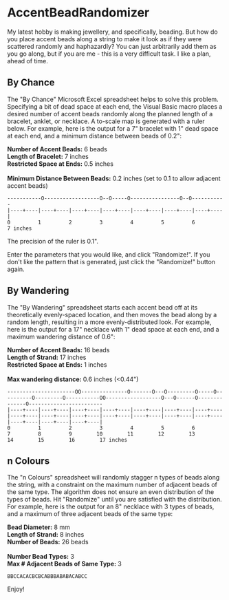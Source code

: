 # AccentBeadRandomizer

My latest hobby is making jewellery, and specifically, beading. But how do you place accent beads along a string to make it look as if they were scattered randomly and haphazardly? You can just arbitrarily add them as you go along, but if you are me - this is a very difficult task. I like a plan, ahead of time.<p>

## By Chance
The "By Chance" Microsoft Excel spreadsheet helps to solve this problem. Specifying a bit of dead space at each end, the Visual Basic macro places a desired number of accent beads randomly along the planned length of a bracelet, anklet, or necklace. A to-scale map is generated with a ruler below. For example, here is the output for a 7" bracelet with 1" dead space at each end, and a minimum distance between beads of 0.2":<p>

  <b>Number of Accent Beads:</b>	6	beads<br>
  <b>Length of Bracelet:</b>	7	inches<br>
  <b>Restricted Space at Ends:</b>	0.5	inches<br>				
  <b>Minimum Distance Between Beads:</b>	0.2	inches (set to 0.1 to allow adjacent accent beads)<p>

```
-----------O------------------O--O-----O----------------O--O-----------
|----+----|----+----|----+----|----+----|----+----|----+----|----+----|	
0         1         2         3         4         5         6         7 inches
```

The precision of the ruler is 0.1".<p>
Enter the parameters that you would like, and click "Randomize!". If you don't like the pattern that is generated, just click the "Randomize!" button again. 

## By Wandering
The "By Wandering" spreadsheet starts each accent bead off at its theoretically evenly-spaced location, and then moves the bead along by a random length, resulting in a more evenly-distributed look. For example, here is the output for a 17" necklace with 1" dead space at each end, and a maximum wandering distance of 0.6":<p>

<b>Number of Accent Beads:</b> 16 beads<br>
<b>Length of Strand:</b> 17 inches<br>
<b>Restricted Space at Ends:</b> 1 inches<br>	
<b>Max wandering distance:</b> 0.6 inches (<0.44")<br>	

```
----------------------OO---------------O-------O---O---------O-----O----------O---------O-----------OO------------------O---O------O--------------O------------------------
|----+----|----+----|----+----|----+----|----+----|----+----|----+----|----+----|----+----|----+----|----+----|----+----|----+----|----+----|----+----|----+----|----+----|
0         1         2         3         4         5         6         7         8         9        10        11        12        13        14        15        16        17 inches
```

## n Colours
The "n Colours" spreadsheet will randomly stagger n types of beads along the string, with a constraint on the maximum number of adjacent beads of the same type. The algorithm does not ensure an even distribution of the types of beads. Hit "Randomize" until you are satisfied with the distribution. For example, here is the output for an 8" necklace with 3 types of beads, and a maximum of three adjacent beads of the same type:<p>

<b>Bead Diameter:</b> 8 mm<br>
<b>Length of Strand:</b> 8 inches<br>
<b>Number of Beads:</b> 26 beads<br>	
<b>Number Bead Types:</b> 3<br>	
<b>Max # Adjacent Beads of Same Type:</b> 3<br>	

```
BBCCACACBCBCABBBABABACABCC
```

Enjoy!
